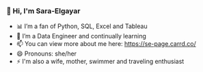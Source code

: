 ### 👋 Hi, I'm Sara-Elgayar
- 📊 I’m a fan of Python, SQL, Excel and Tableau
- 🌱 I’m a Data Engineer and continually learning
- 📫 You can view more about me here: https://se-page.carrd.co/
- 😄 Pronouns: she/her
- ⚡ I'm also a wife, mother, swimmer and traveling enthusiast 
<!--
**Sara-Elgayar/Sara-Elgayar** is a ✨ _special_ ✨ repository because its `README.md` (this file) appears on your GitHub profile.

Here are some ideas to get you started:


-->
